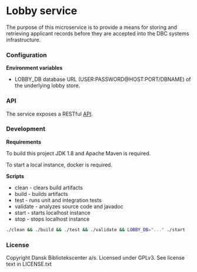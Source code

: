 Lobby service
=============

The purpose of this microservice is to provide a means for storing and retrieving applicant
records before they are accepted into the DBC systems infrastructure.

### Configuration

**Environment variables**

* LOBBY_DB database URL (USER:PASSWORD@HOST:PORT/DBNAME) of the underlying lobby store.

### API

The service exposes a RESTful [API](https://raw.githubusercontent.com/DBCDK/lobby/master/API.md).

### Development

**Requirements**

To build this project JDK 1.8 and Apache Maven is required.

To start a local instance, docker is required.

**Scripts**
* clean - clears build artifacts
* build - builds artifacts
* test - runs unit and integration tests
* validate - analyzes source code and javadoc
* start - starts localhost instance
* stop - stops localhost instance

```bash
./clean && ./build && ./test && ./validate && LOBBY_DB="..." ./start
```

### License

Copyright Dansk Bibliotekscenter a/s. Licensed under GPLv3.
See license text in LICENSE.txt
